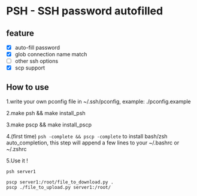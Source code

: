 # PSH - SSH password autofilled

## feature
 - [x] auto-fill password
 - [x] glob connection name match
 - [ ] other ssh options
 - [x] scp support

## How to use

1.write your own pconfig file in ~/.ssh/pconfig, example: ./pconfig.example

2.make psh && make install_psh

3.make pscp && make install_pscp

4.(first time) `psh -complete && pscp -complete` to install bash/zsh auto_completion, this step will append a few lines to your ~/.bashrc or ~/.zshrc

5.Use it !
```
psh server1

pscp server1:/root/file_to_download.py .
pscp ./file_to_upload.py server1:/root/
```
